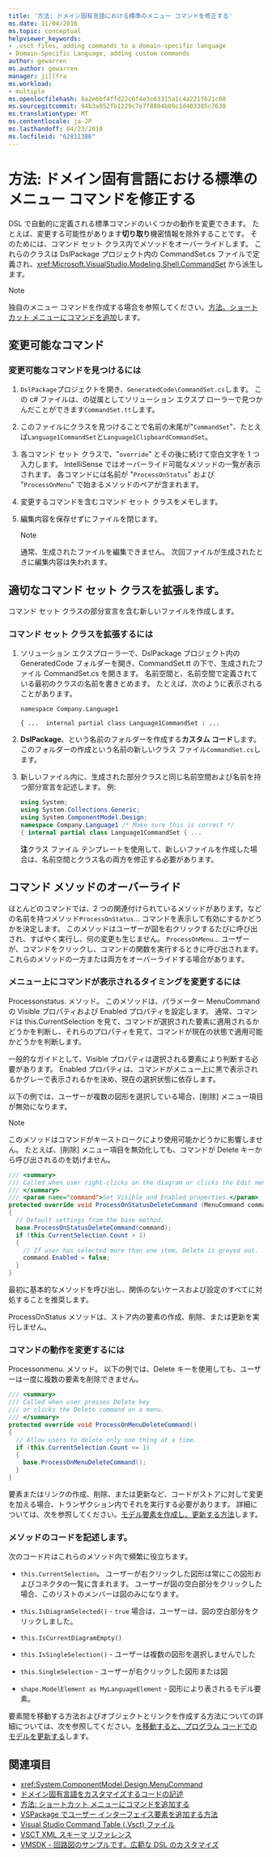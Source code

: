 ```yaml
---
title: '方法: ドメイン固有言語における標準のメニュー コマンドを修正する'
ms.date: 11/04/2016
ms.topic: conceptual
helpviewer_keywords:
- .vsct files, adding commands to a domain-specific language
- Domain-Specific Language, adding custom commands
author: gewarren
ms.author: gewarren
manager: jillfra
ms.workload:
- multiple
ms.openlocfilehash: 8a2e6bf4ffd22c6f4e3c63315a1c4a221f621c08
ms.sourcegitcommit: 94b3a052fb1229c7e7f8804b09c1d403385c7630
ms.translationtype: MT
ms.contentlocale: ja-JP
ms.lasthandoff: 04/23/2019
ms.locfileid: "62811386"
---
```

# <a name="how-to-modify-a-standard-menu-command-in-a-domain-specific-language"></a>方法: ドメイン固有言語における標準のメニュー コマンドを修正する

DSL で自動的に定義される標準コマンドのいくつかの動作を変更できます。 たとえば、変更する可能性があります**切り取り**機密情報を除外することです。 そのためには、コマンド セット クラス内でメソッドをオーバーライドします。 これらのクラスは DslPackage プロジェクト内の CommandSet.cs ファイルで定義され、<xref:Microsoft.VisualStudio.Modeling.Shell.CommandSet> から派生します。

> [!NOTE]
> 独自のメニュー コマンドを作成する場合を参照してください。[方法。ショートカット メニューにコマンドを追加](../modeling/how-to-add-a-command-to-the-shortcut-menu.md)します。

## <a name="what-commands-can-you-modify"></a>変更可能なコマンド

### <a name="to-discover-what-commands-you-can-modify"></a>変更可能なコマンドを見つけるには

1. `DslPackage`プロジェクトを開き、`GeneratedCode\CommandSet.cs`します。 この c# ファイルは、の従属としてソリューション エクスプ ローラーで見つかんだことができます`CommandSet.tt`します。

2. このファイルにクラスを見つけることで名前の末尾が"`CommandSet`"、たとえば`Language1CommandSet`と`Language1ClipboardCommandSet`。

3. 各コマンド セット クラスで、"`override`" とその後に続けて空白文字を 1 つ入力します。 IntelliSense ではオーバーライド可能なメソッドの一覧が表示されます。 各コマンドには名前が "`ProcessOnStatus`" および "`ProcessOnMenu`" で始まるメソッドのペアが含まれます。

4. 変更するコマンドを含むコマンド セット クラスをメモします。

5. 編集内容を保存せずにファイルを閉じます。

    > [!NOTE]
    > 通常、生成されたファイルを編集できません。 次回ファイルが生成されたときに編集内容は失われます。

## <a name="extend-the-appropriate-command-set-class"></a>適切なコマンド セット クラスを拡張します。

コマンド セット クラスの部分宣言を含む新しいファイルを作成します。

### <a name="to-extend-the-command-set-class"></a>コマンド セット クラスを拡張するには

1. ソリューション エクスプローラーで、DslPackage プロジェクト内の GeneratedCode フォルダーを開き、CommandSet.tt の下で、生成されたファイル CommandSet.cs を開きます。 名前空間と、名前空間で定義されている最初のクラスの名前を書きとめます。 たとえば、次のように表示されることがあります。

     `namespace Company.Language1`

     `{ ...  internal partial class Language1CommandSet : ...`

2. **DslPackage**、という名前のフォルダーを作成する**カスタム コード**します。 このフォルダーの作成という名前の新しいクラス ファイル`CommandSet.cs`します。

3. 新しいファイル内に、生成された部分クラスと同じ名前空間および名前を持つ部分宣言を記述します。 例:

    ```csharp
    using System;
    using System.Collections.Generic;
    using System.ComponentModel.Design;
    namespace Company.Language1 /* Make sure this is correct */
    { internal partial class Language1CommandSet { ...
    ```

     **注**クラス ファイル テンプレートを使用して、新しいファイルを作成した場合は、名前空間とクラス名の両方を修正する必要があります。

## <a name="override-the-command-methods"></a>コマンド メソッドのオーバーライド

ほとんどのコマンドでは、2 つの関連付けられているメソッドがあります。などの名前を持つメソッド`ProcessOnStatus`... コマンドを表示して有効にするかどうかを決定します。 このメソッドはユーザーが図を右クリックするたびに呼び出され、すばやく実行し、何の変更も生じません。 `ProcessOnMenu`... ユーザーが、コマンドをクリックし、コマンドの関数を実行するときに呼び出されます。 これらのメソッドの一方または両方をオーバーライドする場合があります。

### <a name="to-change-when-the-command-appears-on-a-menu"></a>メニュー上にコマンドが表示されるタイミングを変更するには

Processonstatus. メソッド。 このメソッドは、パラメーター MenuCommand の Visible プロパティおよび Enabled プロパティを設定します。 通常、コマンドは this.CurrentSelection を見て、コマンドが選択された要素に適用されるかどうかを判断し、それらのプロパティを見て、コマンドが現在の状態で適用可能かどうかを判断します。

一般的なガイドとして、Visible プロパティは選択される要素により判断する必要があります。 Enabled プロパティは、コマンドがメニュー上に黒で表示されるかグレーで表示されるかを決め、現在の選択状態に依存します。

以下の例では、ユーザーが複数の図形を選択している場合、[削除] メニュー項目が無効になります。

> [!NOTE]
> このメソッドはコマンドがキーストロークにより使用可能かどうかに影響しません。 たとえば、[削除] メニュー項目を無効化しても、コマンドが Delete キーから呼び出されるのを妨げません。

```csharp
/// <summary>
/// Called when user right-clicks on the diagram or clicks the Edit menu.
/// </summary>
/// <param name="command">Set Visible and Enabled properties.</param>
protected override void ProcessOnStatusDeleteCommand (MenuCommand command)
{
  // Default settings from the base method.
  base.ProcessOnStatusDeleteCommand(command);
  if (this.CurrentSelection.Count > 1)
  {
    // If user has selected more than one item, Delete is greyed out.
    command.Enabled = false;
  }
}
```

最初に基本的なメソッドを呼び出し、関係のないケースおよび設定のすべてに対処することを推奨します。

ProcessOnStatus メソッドは、ストア内の要素の作成、削除、または更新を実行しません。

### <a name="to-change-the-behavior-of-the-command"></a>コマンドの動作を変更するには

Processonmenu. メソッド。 以下の例では、Delete キーを使用しても、ユーザーは一度に複数の要素を削除できません。

```csharp
/// <summary>
/// Called when user presses Delete key
/// or clicks the Delete command on a menu.
/// </summary>
protected override void ProcessOnMenuDeleteCommand()
{
  // Allow users to delete only one thing at a time.
  if (this.CurrentSelection.Count <= 1)
  {
    base.ProcessOnMenuDeleteCommand();
  }
}
```

要素またはリンクの作成、削除、または更新など、コードがストアに対して変更を加える場合、トランザクション内でそれを実行する必要があります。 詳細については、次を参照してください。[モデル要素を作成し、更新する方法](../modeling/how-to-modify-a-standard-menu-command-in-a-domain-specific-language.md)します。

### <a name="write-the-code-of-the-methods"></a>メソッドのコードを記述します。

次のコード片はこれらのメソッド内で頻繁に役立ちます。

- `this.CurrentSelection`。 ユーザーが右クリックした図形は常にこの図形およびコネクタの一覧に含まれます。 ユーザーが図の空白部分をクリックした場合、このリストのメンバーは図のみになります。

- `this.IsDiagramSelected()` - `true` 場合は、ユーザーは、図の空白部分をクリックしました。

- `this.IsCurrentDiagramEmpty()`

- `this.IsSingleSelection()` - ユーザーは複数の図形を選択しませんでした

- `this.SingleSelection` - ユーザーが右クリックした図形または図

- `shape.ModelElement as MyLanguageElement` - 図形により表されるモデル要素。

要素間を移動する方法およびオブジェクトとリンクを作成する方法についての詳細については、次を参照してください。[を移動すると、プログラム コードでのモデルを更新する](../modeling/navigating-and-updating-a-model-in-program-code.md)します。

## <a name="see-also"></a>関連項目

- <xref:System.ComponentModel.Design.MenuCommand>
- [ドメイン固有言語をカスタマイズするコードの記述](../modeling/writing-code-to-customise-a-domain-specific-language.md)
- [方法: ショートカット メニューにコマンドを追加する](../modeling/how-to-add-a-command-to-the-shortcut-menu.md)
- [VSPackage でユーザー インターフェイス要素を追加する方法](../extensibility/internals/how-vspackages-add-user-interface-elements.md)
- [Visual Studio Command Table (.Vsct) ファイル](../extensibility/internals/visual-studio-command-table-dot-vsct-files.md)
- [VSCT XML スキーマ リファレンス](../extensibility/vsct-xml-schema-reference.md)
- [VMSDK - 回路図のサンプルです。広範な DSL のカスタマイズ](https://code.msdn.microsoft.com/Visualization-Modeling-SDK-763778e8)
